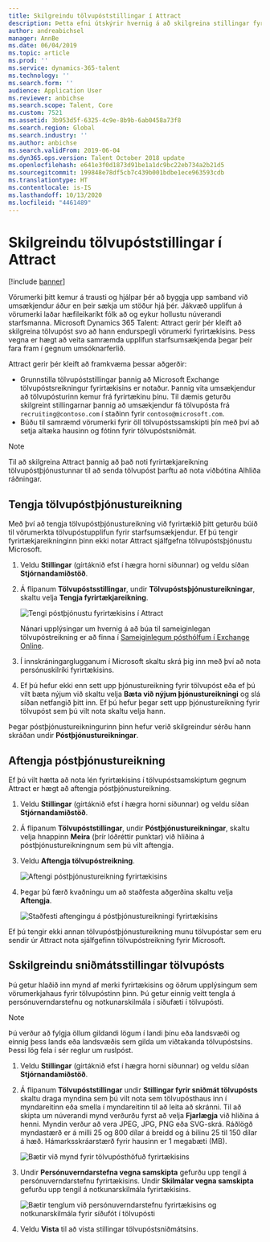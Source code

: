 ```yaml
---
title: Skilgreindu tölvupóststillingar í Attract
description: Þetta efni útskýrir hvernig á að skilgreina stillingar fyrir tölvupóst sem er sendur af Microsoft Dynamics 365 Talent - Attract.
author: andreabichsel
manager: AnnBe
ms.date: 06/04/2019
ms.topic: article
ms.prod: ''
ms.service: dynamics-365-talent
ms.technology: ''
ms.search.form: ''
audience: Application User
ms.reviewer: anbichse
ms.search.scope: Talent, Core
ms.custom: 7521
ms.assetid: 3b953d5f-6325-4c9e-8b9b-6ab0458a73f8
ms.search.region: Global
ms.search.industry: ''
ms.author: anbichse
ms.search.validFrom: 2019-06-04
ms.dyn365.ops.version: Talent October 2018 update
ms.openlocfilehash: e641e3f0d1873d91be1a1dc9bc22eb734a2b21d5
ms.sourcegitcommit: 199848e78df5cb7c439b001bdbe1ece963593cdb
ms.translationtype: HT
ms.contentlocale: is-IS
ms.lasthandoff: 10/13/2020
ms.locfileid: "4461489"
---
```

# <a name="configure-email-settings-in-attract"></a>Skilgreindu tölvupóststillingar í Attract

[!include [banner](includes/banner.md)]

Vörumerki þitt kemur á trausti og hjálpar þér að byggja upp samband við umsækjendur áður en þeir sækja um stöður hjá þér. Jákvæð upplifun á vörumerki laðar hæfileikaríkt fólk að og eykur hollustu núverandi starfsmanna. Microsoft Dynamics 365 Talent: Attract gerir þér kleift að skilgreina tölvupóst svo að hann endurspegli vörumerki fyrirtækisins. Þess vegna er hægt að veita samræmda upplifun starfsumsækjenda þegar þeir fara fram í gegnum umsóknarferlið.

Attract gerir þér kleift að framkvæma þessar aðgerðir:

- Grunnstilla tölvupóststillingar þannig að Microsoft Exchange tölvupóstsreikningur fyrirtækisins er notaður. Þannig vita umsækjendur að tölvupósturinn kemur frá fyrirtækinu þínu. Til dæmis geturðu skilgreint stillingarnar þannig að umsækjendur fá tölvupósta frá `recruiting@contoso.com` í staðinn fyrir `contoso@microsoft.com`.
- Búðu til samræmd vörumerki fyrir öll tölvupóstssamskipti þín með því að setja altæka hausinn og fótinn fyrir tölvupóstsniðmát. 

> [!NOTE]
> Til að skilgreina Attract þannig að það noti fyrirtækjareikning tölvupóstþjónustunnar til að senda tölvupóst þarftu að nota viðbótina Alhliða ráðningar.

## <a name="connect-an-email-service-account"></a>Tengja tölvupóstþjónustureikning

Með því að tengja tölvupóstþjónustureikning við fyrirtækið þitt geturðu búið til vörumerkta tölvupóstupplifun fyrir starfsumsækjendur. Ef þú tengir fyrirtækjareikninginn þinn ekki notar Attract sjálfgefna tölvupóstsþjónustu Microsoft.

1. Veldu **Stillingar** (gírtáknið efst í hægra horni síðunnar) og veldu síðan **Stjórnandamiðstöð**.
2. Á flipanum **Tölvupóstsstillingar**, undir **Tölvupóstsþjónustureikningar**, skaltu velja **Tengja fyrirtækjareikning**.

    ![Tengi póstþjónustu fyrirtækisins í Attract](./media/attract-admin-email-service-accounts.png)

    Nánari upplýsingar um hvernig á að búa til sameiginlegan tölvupóstreikning er að finna í [Sameiginlegum pósthólfum í Exchange Online](https://docs.microsoft.com/exchange/collaboration-exo/shared-mailboxes).

3. Í innskráningarglugganum í Microsoft skaltu skrá þig inn með því að nota persónuskilríki fyrirtækisins.
4. Ef þú hefur ekki enn sett upp þjónustureikning fyrir tölvupóst eða ef þú vilt bæta nýjum við skaltu velja **Bæta við nýjum þjónustureikningi** og slá síðan netfangið þitt inn. Ef þú hefur þegar sett upp þjónustureikning fyrir tölvupóst sem þú vilt nota skaltu velja hann.

Þegar póstþjónustureikningurinn þinn hefur verið skilgreindur sérðu hann skráðan undir **Póstþjónustureikningar**.

## <a name="disconnect-an-email-service-account"></a>Aftengja póstþjónustureikning

Ef þú vilt hætta að nota lén fyrirtækisins í tölvupóstsamskiptum gegnum Attract er hægt að aftengja póstþjónustureikning.

1. Veldu **Stillingar** (gírtáknið efst í hægra horni síðunnar) og veldu síðan **Stjórnandamiðstöð**.
2. Á flipanum **Tölvupóststillingar**, undir **Póstþjónustureikningar**, skaltu velja hnappinn **Meira** (þrír lóðréttir punktar) við hliðina á póstþjónustureikningnum sem þú vilt aftengja.
3. Veldu **Aftengja tölvupóstreikning**.

    ![Aftengi póstþjónustureikning fyrirtækisins](./media/attract-admin-disconnect-email-account.png)

4. Þegar þú færð kvaðningu um að staðfesta aðgerðina skaltu velja **Aftengja**.

    ![Staðfesti aftengingu á póstþjónustureikningi fyrirtækisins](./media/attract-admin-email-confirm-disconnect.png)

Ef þú tengir ekki annan tölvupóstþjónustureikning munu tölvupóstar sem eru sendir úr Attract nota sjálfgefinn tölvupóstreikning fyrir Microsoft.

## <a name="configure-email-template-settings"></a>Sskilgreindu sniðmátsstillingar tölvupósts

Þú getur hlaðið inn mynd af merki fyrirtækisins og öðrum upplýsingum sem vörumerkjahaus fyrir tölvupóstinn þinn. Þú getur einnig veitt tengla á persónuverndarstefnu og notkunarskilmála í síðufæti í tölvupósti.

> [!NOTE]
> Þú verður að fylgja öllum gildandi lögum í landi þínu eða landsvæði og einnig þess lands eða landsvæðis sem gilda um viðtakanda tölvupóstsins. Þessi lög fela í sér reglur um ruslpóst.

1. Veldu **Stillingar** (gírtáknið efst í hægra horni síðunnar) og veldu síðan **Stjórnandamiðstöð**.
2. Á flipanum **Tölvupóststillingar** undir **Stillingar fyrir sniðmát tölvupósts** skaltu draga myndina sem þú vilt nota sem tölvupósthaus inn í myndareitinn eða smella í myndareitinn til að leita að skránni. Til að skipta um núverandi mynd verðurðu fyrst að velja **Fjarlægja** við hliðina á henni. Myndin verður að vera JPEG, JPG, PNG eða SVG-skrá. Ráðlögð myndastærð er á milli 25 og 800 dílar á breidd og á bilinu 25 til 150 dílar á hæð. Hámarksskráarstærð fyrir hausinn er 1 megabæti (MB).

    ![Bætir við mynd fyrir tölvupósthöfuð fyrirtækisins](./media/attract-admin-email-header.png)

3. Undir **Persónuverndarstefna vegna samskipta** gefurðu upp tengil á persónuverndarstefnu fyrirtækisins. Undir **Skilmálar vegna samskipta** gefurðu upp tengil á notkunarskilmála fyrirtækisins.

    ![Bætir tenglum við persónuverndarstefnu fyrirtækisins og notkunarskilmála fyrir síðufót í tölvupósti](./media/attract-admin-email-footer.png)

4. Veldu **Vista** til að vista stillingar tölvupóstsniðmátsins.
